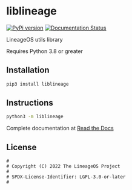 # liblineage

[![PyPi version](https://img.shields.io/pypi/v/liblineage)](https://pypi.org/project/liblineage/)
[![Documentation Status](https://readthedocs.org/projects/liblineage/badge/?version=latest)](https://liblineage.readthedocs.io/en/latest/?badge=latest)

LineageOS utils library

Requires Python 3.8 or greater

## Installation

```sh
pip3 install liblineage
```

## Instructions

```sh
python3 -m liblineage
```

Complete documentation at [Read the Docs](https://liblineage.readthedocs.io)

## License

```
#
# Copyright (C) 2022 The LineageOS Project
#
# SPDX-License-Identifier: LGPL-3.0-or-later
#
```
